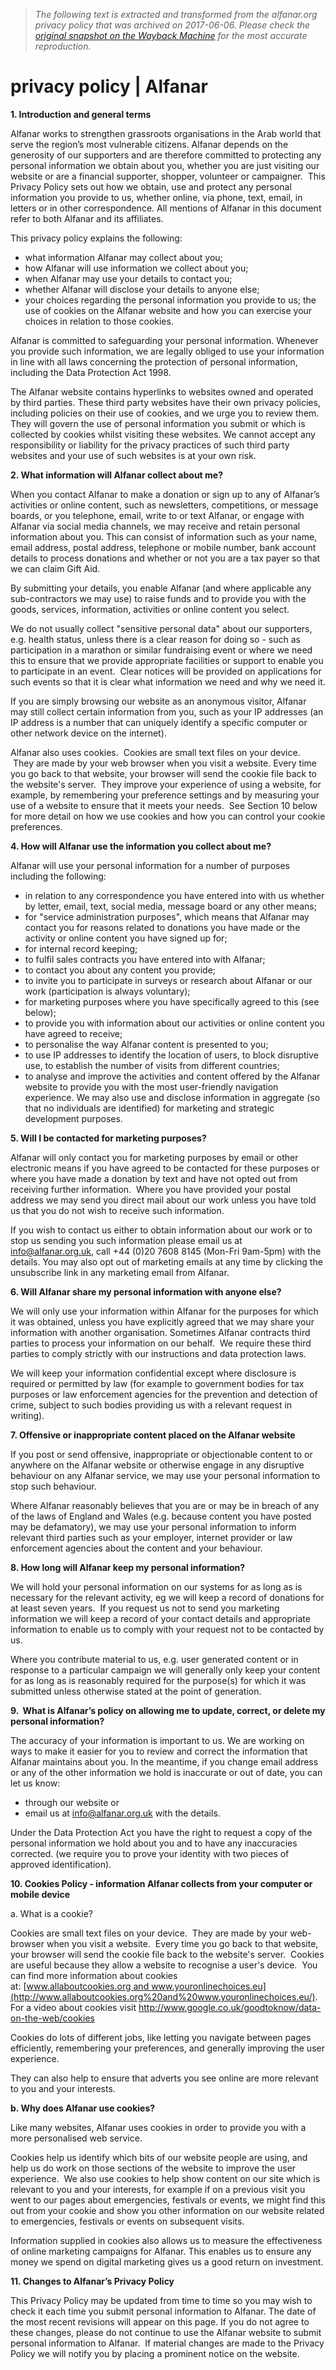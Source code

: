 > *The following text is extracted and transformed from the alfanar.org privacy policy that was archived on 2017-06-06. Please check the [original snapshot on the Wayback Machine](https://web.archive.org/web/20170606150318id_/http%3A//www.alfanar.org.uk/privacy-policy) for the most accurate reproduction.*

# privacy policy | Alfanar

**1\. Introduction and general terms**

Alfanar works to strengthen grassroots organisations in the Arab world that serve the region’s most vulnerable citizens. Alfanar depends on the generosity of our supporters and are therefore committed to protecting any personal information we obtain about you, whether you are just visiting our website or are a financial supporter, shopper, volunteer or campaigner.  This Privacy Policy sets out how we obtain, use and protect any personal information you provide to us, whether online, via phone, text, email, in letters or in other correspondence. All mentions of Alfanar in this document refer to both Alfanar and its affiliates.

This privacy policy explains the following:

  * what information Alfanar may collect about you; 
  * how Alfanar will use information we collect about you; 
  * when Alfanar may use your details to contact you; 
  * whether Alfanar will disclose your details to anyone else; 
  * your choices regarding the personal information you provide to us; the use of cookies on the Alfanar website and how you can exercise your choices in relation to those cookies.



Alfanar is committed to safeguarding your personal information. Whenever you provide such information, we are legally obliged to use your information in line with all laws concerning the protection of personal information, including the Data Protection Act 1998.

The Alfanar website contains hyperlinks to websites owned and operated by third parties. These third party websites have their own privacy policies, including policies on their use of cookies, and we urge you to review them. They will govern the use of personal information you submit or which is collected by cookies whilst visiting these websites. We cannot accept any responsibility or liability for the privacy practices of such third party websites and your use of such websites is at your own risk.

**2\. What information will Alfanar collect about me?**

When you contact Alfanar to make a donation or sign up to any of Alfanar’s activities or online content, such as newsletters, competitions, or message boards, or you telephone, email, write to or text Alfanar, or engage with Alfanar via social media channels, we may receive and retain personal information about you. This can consist of information such as your name, email address, postal address, telephone or mobile number, bank account details to process donations and whether or not you are a tax payer so that we can claim Gift Aid.

By submitting your details, you enable Alfanar (and where applicable any sub-contractors we may use) to raise funds and to provide you with the goods, services, information, activities or online content you select.

We do not usually collect "sensitive personal data" about our supporters, e.g. health status, unless there is a clear reason for doing so - such as participation in a marathon or similar fundraising event or where we need this to ensure that we provide appropriate facilities or support to enable you to participate in an event.  Clear notices will be provided on applications for such events so that it is clear what information we need and why we need it.

If you are simply browsing our website as an anonymous visitor, Alfanar may still collect certain information from you, such as your IP addresses (an IP address is a number that can uniquely identify a specific computer or other network device on the internet).

Alfanar also uses cookies.  Cookies are small text files on your device.  They are made by your web browser when you visit a website. Every time you go back to that website, your browser will send the cookie file back to the website's server.  They improve your experience of using a website, for example, by remembering your preference settings and by measuring your use of a website to ensure that it meets your needs.  See Section 10 below for more detail on how we use cookies and how you can control your cookie preferences.

**4\. How will Alfanar use the information you collect about me?**

Alfanar will use your personal information for a number of purposes including the following:

  * in relation to any correspondence you have entered into with us whether by letter, email, text, social media, message board or any other means;
  * for "service administration purposes", which means that Alfanar may contact you for reasons related to donations you have made or the activity or online content you have signed up for;
  * for internal record keeping;
  * to fulfil sales contracts you have entered into with Alfanar;
  * to contact you about any content you provide;
  * to invite you to participate in surveys or research about Alfanar or our work (participation is always voluntary);
  * for marketing purposes where you have specifically agreed to this (see below);
  * to provide you with information about our activities or online content you have agreed to receive;
  * to personalise the way Alfanar content is presented to you; 
  * to use IP addresses to identify the location of users, to block disruptive use, to establish the number of visits from different countries;
  * to analyse and improve the activities and content offered by the Alfanar website to provide you with the most user-friendly navigation experience. We may also use and disclose information in aggregate (so that no individuals are identified) for marketing and strategic development purposes. 



**5\. Will I be contacted for marketing purposes?**

Alfanar will only contact you for marketing purposes by email or other electronic means if you have agreed to be contacted for these purposes or where you have made a donation by text and have not opted out from receiving further information.  Where you have provided your postal address we may send you direct mail about our work unless you have told us that you do not wish to receive such information.

If you wish to contact us either to obtain information about our work or to stop us sending you such information please email us at [info@alfanar.org.uk](mailto:info@alfanar.org.uk), call +44 (0)20 7608 8145 (Mon-Fri 9am-5pm) with the details. You may also opt out of marketing emails at any time by clicking the unsubscribe link in any marketing email from Alfanar.

**6\. Will Alfanar share my personal information with anyone else?**

We will only use your information within Alfanar for the purposes for which it was obtained, unless you have explicitly agreed that we may share your information with another organisation. Sometimes Alfanar contracts third parties to process your information on our behalf.  We require these third parties to comply strictly with our instructions and data protection laws.

We will keep your information confidential except where disclosure is required or permitted by law (for example to government bodies for tax purposes or law enforcement agencies for the prevention and detection of crime, subject to such bodies providing us with a relevant request in writing).

**7\. Offensive or inappropriate content placed on the Alfanar website**

If you post or send offensive, inappropriate or objectionable content to or anywhere on the Alfanar website or otherwise engage in any disruptive behaviour on any Alfanar service, we may use your personal information to stop such behaviour.

Where Alfanar reasonably believes that you are or may be in breach of any of the laws of England and Wales (e.g. because content you have posted may be defamatory), we may use your personal information to inform relevant third parties such as your employer, internet provider or law enforcement agencies about the content and your behaviour.

**8\. How long will Alfanar keep my personal information?**

We will hold your personal information on our systems for as long as is necessary for the relevant activity, eg we will keep a record of donations for at least seven years.  If you request us not to send you marketing information we will keep a record of your contact details and appropriate information to enable us to comply with your request not to be contacted by us.

Where you contribute material to us, e.g. user generated content or in response to a particular campaign we will generally only keep your content for as long as is reasonably required for the purpose(s) for which it was submitted unless otherwise stated at the point of generation.

**9.  What is Alfanar’s policy on allowing me to update, correct, or delete my personal information?**

The accuracy of your information is important to us. We are working on ways to make it easier for you to review and correct the information that Alfanar maintains about you. In the meantime, if you change email address or any of the other information we hold is inaccurate or out of date, you can let us know:

  * through our website or 
  * email us at [info@alfanar.org.uk](mailto:info@alfanar.org.uk) with the details.



Under the Data Protection Act you have the right to request a copy of the personal information we hold about you and to have any inaccuracies corrected. (we require you to prove your identity with two pieces of approved identification).

**10\. Cookies Policy - information Alfanar collects from your computer or mobile device**

a. What is a cookie?

Cookies are small text files on your device.  They are made by your web-browser when you visit a website.  Every time you go back to that website, your browser will send the cookie file back to the website's server.  Cookies are useful because they allow a website to recognise a user's device.  You can find more information about cookies at: [www.allaboutcookies.org and www.youronlinechoices.eu](http://www.allaboutcookies.org%20and%20www.youronlinechoices.eu/). For a video about cookies visit <http://www.google.co.uk/goodtoknow/data-on-the-web/cookies>

Cookies do lots of different jobs, like letting you navigate between pages efficiently, remembering your preferences, and generally improving the user experience.

They can also help to ensure that adverts you see online are more relevant to you and your interests.

**b. Why does Alfanar use cookies?**

Like many websites, Alfanar uses cookies in order to provide you with a more personalised web service.

Cookies help us identify which bits of our website people are using, and help us do work on those sections of the website to improve the user experience.  We also use cookies to help show content on our site which is relevant to you and your interests, for example if on a previous visit you went to our pages about emergencies, festivals or events, we might find this out from your cookie and show you other information on our website related to emergencies, festivals or events on subsequent visits.

Information supplied in cookies also allows us to measure the effectiveness of online marketing campaigns for Alfanar. This enables us to ensure any money we spend on digital marketing gives us a good return on investment.

**11\. Changes to Alfanar’s Privacy Policy**

This Privacy Policy may be updated from time to time so you may wish to check it each time you submit personal information to Alfanar. The date of the most recent revisions will appear on this page. If you do not agree to these changes, please do not continue to use the Alfanar website to submit personal information to Alfanar.  If material changes are made to the Privacy Policy we will notify you by placing a prominent notice on the website.
